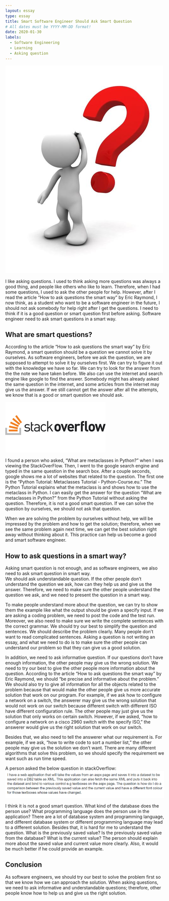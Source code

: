```yaml
---
layout: essay
type: essay
title: Smart Software Engineer Should Ask Smart Question 
# All dates must be YYYY-MM-DD format!
date: 2020-01-30
labels: 
  - Software Engineering
  - Learning
  - Asking question
---
```


<img class="ui small top floated image" src="../images/question.jpg">

I like asking questions.  I used to think asking more questions was always a good thing, and people like others who like to learn.  Therefore, when I had some questions, I used to ask the other people for help.   However, after I read the article “How to ask questions the smart way” by Eric Raymond, I now think, as a student who want to be a software engineer in the future, I should not ask somebody for help right after I get the questions.  I need to think if it is a good question or smart question first before asking.   Software engineer need to ask smart questions in a smart way.
## What are smart questions?

According to the article “How to ask questions the smart way” by Eric Raymond, a smart question should be a question we cannot solve it by ourselves.  As software engineers, before we ask the question, we are supposed to attempt to solve it by ourselves first.  We can try to figure it out with the knowledge we have so far.  We can try to look for the answer from the the note we have taken before.  We also can use the internet and search engine like google to find the answer.   Somebody might has already asked the same question in the internet, and some articles from the internet may give us the answer.  If we still cannot get the answer after all the attempts, we know that is a good or smart question we should ask.  

<img class="ui small top floated image" src="../images/st.png">

I found a person who asked, “What are metaclasses in Python?” when I was viewing the StackOverFlow. Then, I went to the google search engine and typed in the same question in the search box.  After a couple seconds, google shows me a lot of websites that related to the question.  The first one is the “Python Tutorial: Metaclasses Tutorial - Python-Course.eu.”  The Python Tutorial explains what the metaclass is and shows how to use the metaclass in Python.  I can easily get the answer for the question “What are metaclasses in Python?” from the Python Tutorial without asking the question.  Therefore, it is not a good smart question.  If we can solve the question by ourselves, we should not ask that question.  

When we are solving the problem by ourselves without help, we will be impressed by the problem and how to get the solution;  therefore, when we see the same problem again next time, we can get the best solution right away without thinking about it.  This practice can help us become a good and smart software engineer. 



## How to ask questions in a smart way?

Asking smart question is not enough, and as software engineers, we also need to ask smart question in smart way.  
We should ask understandable question.  If the other people don’t understand the question we ask, how can they help us and give us the answer.  Therefore, we need to make sure the other people understand the question we ask, and we need to present the question in a smart way.

To make people understand more about the question, we can try to show them the example like what the output should be given a specify input.  If we are asking a coding problem, we need to post the code and the test run.  Moreover, we also need to make sure we write the complete sentences with the correct grammar.  We should try our best to simplify the question and sentences.  We should describe the problem clearly.   Many people don’t want to read complicated sentences.  Asking a question is not writing an essay, and what we need to do is to make sure the other people can understand our problem so that they can give us a good solution.

In addition, we need to ask informative question. If our questions don’t have enough information, the other people may give us the wrong solution.  We need to try our best to give the other people more information about the question.  According to the article “How to ask questions the smart way” by Eric Raymond, we should “be precise and informative about the problem.”  We should also try to give all information for all the objects related to the problem because that would make the other people give us more accurate solution that work on our program.  For example, if we ask how to configure a network on a switch, the answerer may give us the wrong solution that would not work on our switch because different switch with different ISO have different configuration rule.  The other people may just give us the solution that only works on certain switch.  However, if we asked, “how to configure a network on a cisco 2960 switch with the specify ISO,” the answerer would give us the right solution that work on our switch.   

Besides that, we also need to tell the answerer what our requirement is.  For example, if we ask, “how to write code to sort a number list,” the other people may give us the solution we don’t want.  There are many different algorithms that solve this problem, so we should specify the requirement we want such as run time speed.  

A person asked the below question in stackOverflow:
<img class="ui large center image" src="../images/Capture.PNG">

I think it is not a good smart question.  What kind of the database does the person use?  What programming language does the person use in the application?  There are a lot of database system and programming language, and different database system or different programming language may lead to a different solution.  Besides that, it is hard for me to understand the question.  What is the previously saved value?  Is the previously saved value from the database?  What is the current value?  The person should explain more about the saved value and current value more clearly.  Also, it would be much better if he could provide an example. 

## Conclusion

As software engineers, we should try our best to solve the problem first so that we know how we can approach the solution.  When asking questions, we need to ask informative and understandable questions; therefore, other people know how to help us and give us the right solution.
